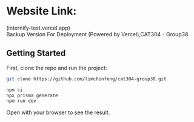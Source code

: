 <h1>Website Link:</h1>
(internify-test.vercel.app)
<br/>
Backup Version For Deployment (Powered by Vercel),CAT304 - Group38

<br/>

## Getting Started

First, clone the repo and run the project:

```bash
git clone https://github.com/limchinfeng/cat304-group38.git

npm ci 
npx prisma generate
npm run dev
```

Open  with your browser to see the result.
